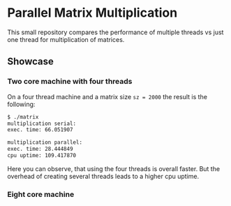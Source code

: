 # Parallel Matrix Multiplication

This small repository compares the performance of multiple threads vs just one thread for multiplication of matrices.

## Showcase

### Two core machine with four threads

On a four thread machine and a matrix size `sz = 2000` the result is the following:

``` bash
$ ./matrix 
multiplication serial: 
exec. time: 66.051907

multiplication parallel: 
exec. time: 28.444849
cpu uptime: 109.417870

```

Here you can observe, that using the four threads is overall faster. But the overhead of creating several threads leads to a higher cpu uptime.

### Eight core machine




